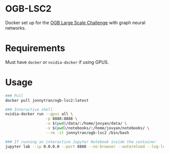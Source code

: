 # OGB-LSC2
Docker set up for the [OGB Large Scale Challenge](https://ogb.stanford.edu/neurips2022/) with graph neural networks.

# Requirements
Must have `docker` or `nvidia-docker` if using GPUS.

# Usage
```sh
### Pull
docker pull jonnytran/ogb-lsc2:latest

### Interactive shell
nvidia-docker run --gpus all \
                  -p 8888:8888 \
                  -v $(pwd)/data/:/home/jovyan/data/ \
                  -v $(pwd)/notebooks/:/home/jovyan/notebooks/ \
                  --rm -it jonnytran/ogb-lsc2 /bin/bash

### If running an interactive Jupyter Notebook inside the container
jupyter lab --ip 0.0.0.0 --port 8888 --no-browser --autoreload --log-level='ERROR' --allow-root
```
